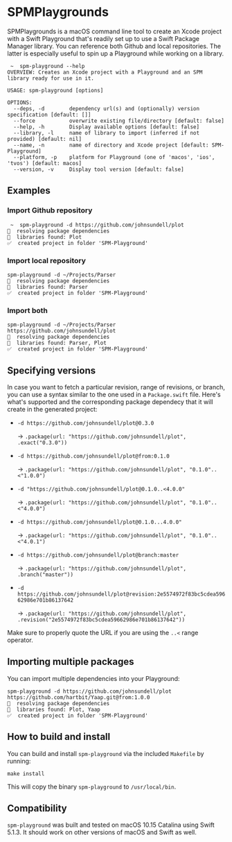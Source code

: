 # SPMPlaygrounds

SPMPlaygrounds is a macOS command line tool to create an Xcode project with a Swift Playground that's readily set up to use a Swift Package Manager library. You can reference both Github and local repositories. The latter is especially useful to spin up a Playground while working on a library.

```
 ~  spm-playground --help
OVERVIEW: Creates an Xcode project with a Playground and an SPM library ready for use in it.

USAGE: spm-playground [options]

OPTIONS:
  --deps, -d        dependency url(s) and (optionally) version specification [default: []]
  --force           overwrite existing file/directory [default: false]
  --help, -h        Display available options [default: false]
  --library, -l     name of library to import (inferred if not provided) [default: nil]
  --name, -n        name of directory and Xcode project [default: SPM-Playground]
  --platform, -p    platform for Playground (one of 'macos', 'ios', 'tvos') [default: macos]
  --version, -v     Display tool version [default: false]
```

## Examples

### Import Github repository

```
 ~  spm-playground -d https://github.com/johnsundell/plot
🔧  resolving package dependencies
📔  libraries found: Plot
✅  created project in folder 'SPM-Playground'
```

### Import local repository

```
spm-playground -d ~/Projects/Parser
🔧  resolving package dependencies
📔  libraries found: Parser
✅  created project in folder 'SPM-Playground'
```

### Import both

```
spm-playground -d ~/Projects/Parser https://github.com/johnsundell/plot
🔧  resolving package dependencies
📔  libraries found: Parser, Plot
✅  created project in folder 'SPM-Playground'
```

## Specifying versions

In case you want to fetch a particular revision, range of revisions, or branch, you can use a syntax similar to the one used in a `Package.swift` file. Here's what's supported and the corresponding package dependecy that it will create in the generated project:

- `-d https://github.com/johnsundell/plot@0.3.0`
  
  → `.package(url: "https://github.com/johnsundell/plot", .exact("0.3.0"))`

- `-d https://github.com/johnsundell/plot@from:0.1.0`
  
  → `.package(url: "https://github.com/johnsundell/plot", "0.1.0"..<"1.0.0")`

- `-d "https://github.com/johnsundell/plot@0.1.0..<4.0.0"`

  → `.package(url: "https://github.com/johnsundell/plot", "0.1.0"..<"4.0.0")`

- `-d https://github.com/johnsundell/plot@0.1.0...4.0.0"` 

  → `.package(url: "https://github.com/johnsundell/plot", "0.1.0"..<"4.0.1")`

- `-d https://github.com/johnsundell/plot@branch:master` 

  → `.package(url: "https://github.com/johnsundell/plot", .branch("master"))`

- `-d https://github.com/johnsundell/plot@revision:2e5574972f83bc5cdea59662986e701b86137642` 

  → `.package(url: "https://github.com/johnsundell/plot", .revision("2e5574972f83bc5cdea59662986e701b86137642"))`

Make sure to properly quote the URL if you are using the `..<` range operator.

## Importing multiple packages

You can import multiple dependencies into your Playground:

```
spm-playground -d https://github.com/johnsundell/plot https://github.com/hartbit/Yaap.git@from:1.0.0
🔧  resolving package dependencies
📔  libraries found: Plot, Yaap
✅  created project in folder 'SPM-Playground'
```

## How to build and install

You can build and install `spm-playground` via the included `Makefile` by running:

```
make install
```

This will copy the binary `spm-playground` to `/usr/local/bin`.

## Compatibility

`spm-playground` was built and tested on macOS 10.15 Catalina using Swift 5.1.3. It should work on other versions of macOS and Swift as well.
